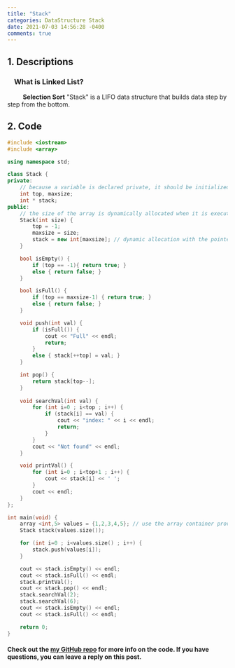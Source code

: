 ```yaml
---
title: "Stack"
categories: DataStructure Stack
date: 2021-07-03 14:56:28 -0400
comments: true
---
```


## 1. Descriptions
### &nbsp;&nbsp;&nbsp;&nbsp;What is Linked List?  
&nbsp;&nbsp;&nbsp;&nbsp;&nbsp;&nbsp;&nbsp;&nbsp; **Selection Sort** "Stack" is a LIFO data structure that builds data step by step from the bottom.   

## 2. Code
```cpp
#include <iostream>
#include <array>

using namespace std;

class Stack {
private:
    // because a variable is declared private, it should be initialized through the constructor.
    int top, maxsize;
    int * stack;
public:
    // the size of the array is dynamically allocated when it is executed using a constructor.
    Stack(int size) {
        top = -1;
        maxsize = size;
        stack = new int[maxsize]; // dynamic allocation with the pointer
    }

    bool isEmpty() {
        if (top == -1){ return true; }
        else { return false; }
    }

    bool isFull() {
        if (top == maxsize-1) { return true; }
        else { return false; }
    }

    void push(int val) {
        if (isFull()) {
            cout << "Full" << endl;
            return;
        }
        else { stack[++top] = val; }
    }

    int pop() {
        return stack[top--];
    }
    
    void searchVal(int val) {
        for (int i=0 ; i<top ; i++) {
            if (stack[i] == val) {
                cout << "index: " << i << endl;
                return;
            }
        }
        cout << "Not found" << endl;
    }

    void printVal() {
        for (int i=0 ; i<top+1 ; i++) {
            cout << stack[i] << ' ';
        }
        cout << endl;
    }
};

int main(void) {
    array <int,5> values = {1,2,3,4,5}; // use the array container provided by c++
    Stack stack(values.size());

    for (int i=0 ; i<values.size() ; i++) {
        stack.push(values[i]);
    }

    cout << stack.isEmpty() << endl;
    cout << stack.isFull() << endl;
    stack.printVal();
    cout << stack.pop() << endl;
    stack.searchVal(2);
    stack.searchVal(6);
    cout << stack.isEmpty() << endl;
    cout << stack.isFull() << endl;

    return 0;
}
```

#### Check out the [my GitHub repo][hyuk-gh] for more info on the code. If you have questions, you can leave a reply on this post.

[hyuk-gh]:   https://github.com/dlgur1994/StudyAlgorithms/DataStructure
